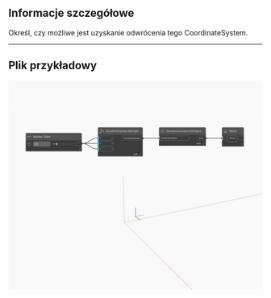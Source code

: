 ## Informacje szczegółowe
Określ, czy możliwe jest uzyskanie odwrócenia tego CoordinateSystem.
___
## Plik przykładowy

![IsSingular](./Autodesk.DesignScript.Geometry.CoordinateSystem.IsSingular_img.jpg)

